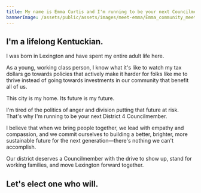 ```yaml
---
title: My name is Emma Curtis and I'm running to be your next Councilmember.
bannerImage: /assets/public/assets/images/meet-emma/Emma_community_meeting.jpeg
---
```


## I'm a lifelong Kentuckian.

I was born in Lexington and have spent my entire adult life here.

As a young, working class person, I know what it's like to watch my tax dollars go towards policies that actively make it harder for folks like me to thrive instead of going towards investments in our community that benefit all of us.

This city is my home. Its future is my future.

I'm tired of the politics of anger and division putting that future at risk. That's why I'm running to be your next District 4 Councilmember.

I believe that when we bring people together, we lead with empathy and compassion, and we commit ourselves to building a better, brighter, more sustainable future for the next generation—there's nothing we can't accomplish.

Our district deserves a Councilmember with the drive to show up, stand for working families, and move Lexington forward together.

## Let's elect one who will.
